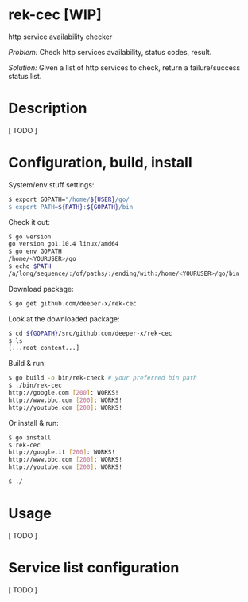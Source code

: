 # rek-cec [WIP]
http service availability checker

_Problem:_
Check http services availability, status codes, result.

_Solution:_
Given a list of http services to check, return a failure/success status list.     

# Description #
[ TODO ]


# Configuration, build, install #

System/env stuff settings:
```bash
$ export GOPATH="/home/${USER}/go/
$ export PATH=${PATH}:${GOPATH}/bin
```
Check it out:
```bash
$ go version
go version go1.10.4 linux/amd64
$ go env GOPATH
/home/<YOURUSER>/go
$ echo $PATH
/a/long/sequence/:/of/paths/:/ending/with:/home/<YOURUSER>/go/bin
```

Download package:
```bash
$ go get github.com/deeper-x/rek-cec
```

Look at the downloaded package:
```bash
$ cd ${GOPATH}/src/github.com/deeper-x/rek-cec
$ ls
[...root content...]
```

Build & run:
```bash
$ go build -o bin/rek-check # your preferred bin path
$ ./bin/rek-cec 
http://google.com [200]: WORKS!
http://www.bbc.com [200]: WORKS!
http://youtube.com [200]: WORKS!
```

Or install & run:
```bash
$ go install 
$ rek-cec 
http://google.it [200]: WORKS!
http://www.bbc.com [200]: WORKS!
http://youtube.com [200]: WORKS!

```

```bash
$ ./
```




# Usage #
[ TODO ]

# Service list configuration #
[ TODO ]

